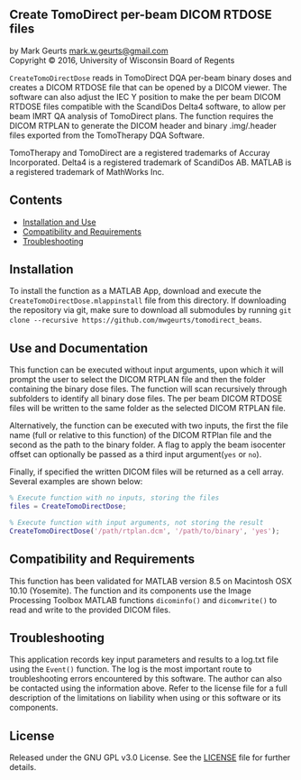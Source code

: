 ## Create TomoDirect per-beam DICOM RTDOSE files

by Mark Geurts <mark.w.geurts@gmail.com>
<br>Copyright &copy; 2016, University of Wisconsin Board of Regents

`CreateTomoDirectDose` reads in TomoDirect DQA per-beam binary doses and creates a DICOM RTDOSE file that can be opened by a DICOM viewer. The software can also adjust the IEC Y position to make the per beam DICOM RTDOSE files compatible with the ScandiDos Delta4 software, to allow per beam IMRT QA analysis of TomoDirect plans. The function requires the DICOM RTPLAN to generate the DICOM header and binary .img/.header files exported from the TomoTherapy DQA Software.

TomoTherapy and TomoDirect are a registered trademarks of Accuray Incorporated. Delta4 is a registered trademark of ScandiDos AB. MATLAB is a registered trademark of MathWorks Inc. 

## Contents

* [Installation and Use](README.md#installation-and-use)
* [Compatibility and Requirements](README.md#compatibility-and-requirements)
* [Troubleshooting](README.md#troubleshooting)

## Installation

To install the function as a MATLAB App, download and execute the `CreateTomoDirectDose.mlappinstall` file from this directory. If downloading the repository via git, make sure to download all submodules by running  `git clone --recursive https://github.com/mwgeurts/tomodirect_beams`.

## Use and Documentation

This function can be executed without input arguments, upon which it will prompt the user to select the DICOM RTPLAN file and then the folder containing the binary dose files. The function will scan recursively through subfolders to identify all binary dose files. The per beam DICOM RTDOSE files will be written to the same folder as the selected DICOM RTPLAN file. 

Alternatively, the function can be executed with two inputs, the first the file name (full or relative to this function) of the DICOM RTPlan file and the second as the path to the binary folder. A flag to apply the beam isocenter offset can optionally be passed as a third input argument(`yes` or `no`).

Finally, if specified the written DICOM files will be returned as a cell array. Several examples are shown below:

```matlab
% Execute function with no inputs, storing the files  
files = CreateTomoDirectDose;

% Execute function with input arguments, not storing the result  
CreateTomoDirectDose('/path/rtplan.dcm', '/path/to/binary', 'yes');
```

## Compatibility and Requirements

This function has been validated for MATLAB version 8.5 on Macintosh OSX 10.10 (Yosemite). The function and its components use the Image Processing Toolbox MATLAB functions `dicominfo()` and `dicomwrite()` to read and write to the provided DICOM files.

## Troubleshooting

This application records key input parameters and results to a log.txt file using the `Event()` function. The log is the most important route to troubleshooting errors encountered by this software.  The author can also be contacted using the information above.  Refer to the license file for a full description of the limitations on liability when using or this software or its components.

## License

Released under the GNU GPL v3.0 License.  See the [LICENSE](LICENSE) file for further details.
